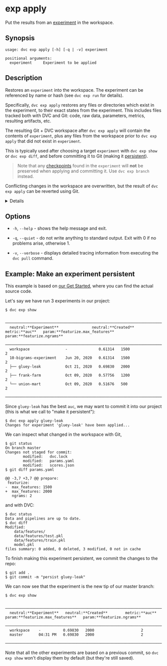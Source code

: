 # exp apply

Put the results from an [experiment](/doc/command-reference/exp) in the
<abbr>workspace</abbr>.

## Synopsis

```usage
usage: dvc exp apply [-h] [-q | -v] experiment

positional arguments:
  experiment     Experiment to be applied
```

## Description

Restores an `experiment` into the workspace. The experiment can be referenced by
name or hash (see `dvc exp run` for details).

Specifically, `dvc exp apply` restores any files or directories which exist in
the experiment, to their exact states from the experiment. This includes files
tracked both with DVC and Git: code, raw data, <abbr>parameters</abbr>,
<abbr>metrics</abbr>, resulting artifacts, etc.

The resulting Git + DVC workspace after `dvc exp apply` will contain the
contents of `experiment`, plus any files from the workspace prior to
`dvc exp apply` that did not exist in `experiment`.

This is typically used after choosing a target `experiment` with `dvc exp show`
or `dvc exp diff`, and before committing it to Git (making it [persistent]).

> Note that any [checkpoints] found in the `experiment` will **not** be
> preserved when applying and committing it. Use `dvc exp branch` instead.

<admon type="warn">

Conflicting changes in the workspace are overwritten, but the result of
`dvc exp apply` can be reverted using Git.

</admon>

<details>

### Expand for details on reverting `dvc exp apply`

`dvc exp apply` can be reverted with the following Git workflow:

```cli
$ git stash
$ git stash apply refs/exps/apply/stash
```

<admon type="info">

Note that `git stash apply` my fail if you run Git commands which affect `HEAD`
(such as `git commit` or `git checkout`) after `dvc exp apply`.

</admon>

</details>

[persistent]: /doc/user-guide/experiment-management/persisting-experiments
[checkpoints]: /doc/user-guide/experiment-management/checkpoints

## Options

- `-h`, `--help` - shows the help message and exit.

- `-q`, `--quiet` - do not write anything to standard output. Exit with 0 if no
  problems arise, otherwise 1.

- `-v`, `--verbose` - displays detailed tracing information from executing the
  `dvc pull` command.

## Example: Make an experiment persistent

<admon type="info">

This example is based on [our Get Started], where you can find the actual source
code.

[our get started]: /doc/start/experiments/

</admon>

Let's say we have run 3 experiments in our project:

```cli
$ dvc exp show
```

```dvctable
 ────────────────────────────────────────────────────────────────────────────────────────────
  neutral:**Experiment**               neutral:**Created**            metric:**auc**   param:**featurize.max_features**   param:**featurize.ngrams**
 ────────────────────────────────────────────────────────────────────────────────────────────
  workspace                -              0.61314   1500                     2
  10-bigrams-experiment    Jun 20, 2020   0.61314   1500                     2
  ├── gluey-leak           Oct 21, 2020   0.69830   2000                     2
  ├── frank-farm           Oct 09, 2020   0.57756   1200                     2
  └── union-mart           Oct 09, 2020   0.51676   500                      2
 ────────────────────────────────────────────────────────────────────────────────────────────
```

Since `gluey-leak` has the best `auc`, we may want to commit it into our project
(this is what we call to "make it persistent"):

```cli
$ dvc exp apply gluey-leak
Changes for experiment 'gluey-leak' have been applied...
```

We can inspect what changed in the workspace with Git,

```cli
$ git status
On branch master
Changes not staged for commit:
        modified:   dvc.lock
        modified:   params.yaml
        modified:   scores.json
$ git diff params.yaml
```

```git
@@ -3,7 +3,7 @@ prepare:
 featurize:
-  max_features: 1500
+  max_features: 2000
   ngrams: 2
```

and with DVC:

```cli
$ dvc status
Data and pipelines are up to date.
$ dvc diff
Modified:
    data/features/
    data/features/test.pkl
    data/features/train.pkl
    model.pkl
files summary: 0 added, 0 deleted, 3 modified, 0 not in cache
```

To finish making this experiment persistent, we commit the changes to the repo:

```cli
$ git add .
$ git commit -m "persist gluey-leak"
```

We can now see that the experiment is the new tip of our master branch:

```cli
$ dvc exp show
```

```dvctable
 ─────────────────────────────────────────────────────────────────────────────
  neutral:**Experiment**   neutral:**Created**        metric:**auc**   param:**featurize.max_features**   param:**featurize.ngrams**
 ─────────────────────────────────────────────────────────────────────────────
  workspace    -          0.69830   2000                     2
  master       04:31 PM   0.69830   2000                     2
 ─────────────────────────────────────────────────────────────────────────────
```

Note that all the other experiments are based on a previous commit, so
`dvc exp show` won't display them by default (but they're still saved).
